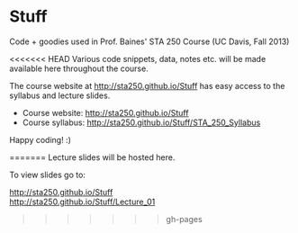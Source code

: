 Stuff
=====

Code + goodies used in Prof. Baines' STA 250 Course (UC Davis, Fall 2013)

<<<<<<< HEAD
Various code snippets, data, notes etc. will be made available here throughout the course.

The course website at <http://sta250.github.io/Stuff> has easy access to the syllabus and lecture slides.

+ Course website: <http://sta250.github.io/Stuff>
+ Course syllabus: <http://sta250.github.io/Stuff/STA_250_Syllabus>

Happy coding! :)


=======
Lecture slides will be hosted here.

To view slides go to: 

<http://sta250.github.io/Stuff><br/>
<http://sta250.github.io/Stuff/Lecture_01><br/>
>>>>>>> gh-pages

